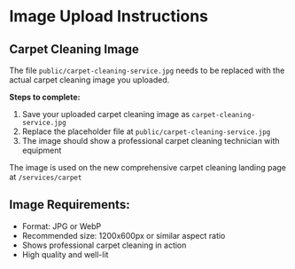 # Image Upload Instructions

## Carpet Cleaning Image

The file `public/carpet-cleaning-service.jpg` needs to be replaced with the actual carpet cleaning image you uploaded.

**Steps to complete:**
1. Save your uploaded carpet cleaning image as `carpet-cleaning-service.jpg`
2. Replace the placeholder file at `public/carpet-cleaning-service.jpg`
3. The image should show a professional carpet cleaning technician with equipment

The image is used on the new comprehensive carpet cleaning landing page at `/services/carpet`

## Image Requirements:
- Format: JPG or WebP
- Recommended size: 1200x600px or similar aspect ratio
- Shows professional carpet cleaning in action
- High quality and well-lit
